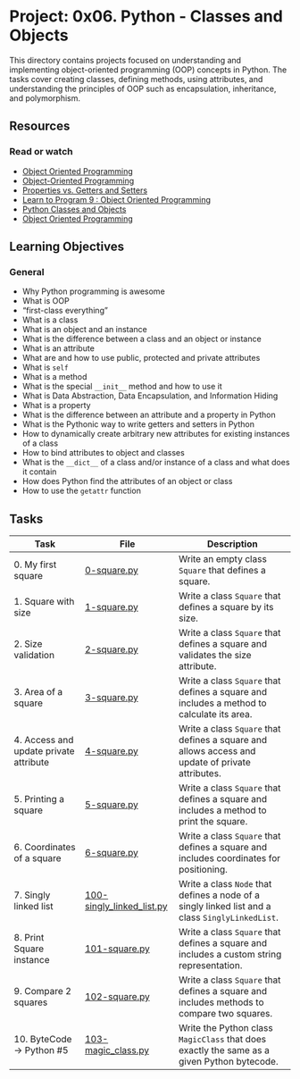 # Project: 0x06. Python - Classes and Objects

This directory contains projects focused on understanding and implementing object-oriented programming (OOP) concepts in Python. The tasks cover creating classes, defining methods, using attributes, and understanding the principles of OOP such as encapsulation, inheritance, and polymorphism.

## Resources

### Read or watch

- [Object Oriented Programming](https://realpython.com/python3-object-oriented-programming/)
- [Object-Oriented Programming](https://www.python-course.eu/python3_object_oriented_programming.php)
- [Properties vs. Getters and Setters](https://www.python-course.eu/python3_properties.php)
- [Learn to Program 9 : Object Oriented Programming](https://www.youtube.com/watch?v=1AGyBuVCTeE)
- [Python Classes and Objects](https://docs.python.org/3/tutorial/classes.html)
- [Object Oriented Programming](https://www.geeksforgeeks.org/object-oriented-programming-in-python/)

## Learning Objectives

### General

- Why Python programming is awesome
- What is OOP
- “first-class everything”
- What is a class
- What is an object and an instance
- What is the difference between a class and an object or instance
- What is an attribute
- What are and how to use public, protected and private attributes
- What is `self`
- What is a method
- What is the special `__init__` method and how to use it
- What is Data Abstraction, Data Encapsulation, and Information Hiding
- What is a property
- What is the difference between an attribute and a property in Python
- What is the Pythonic way to write getters and setters in Python
- How to dynamically create arbitrary new attributes for existing instances of a class
- How to bind attributes to object and classes
- What is the `__dict__` of a class and/or instance of a class and what does it contain
- How does Python find the attributes of an object or class
- How to use the `getattr` function

## Tasks

| Task                                   | File                                                     | Description                                                                                      |
| -------------------------------------- | -------------------------------------------------------- | ------------------------------------------------------------------------------------------------ |
| 0. My first square                     | [0-square.py](./0-square.py)                             | Write an empty class `Square` that defines a square.                                             |
| 1. Square with size                    | [1-square.py](./1-square.py)                             | Write a class `Square` that defines a square by its size.                                        |
| 2. Size validation                     | [2-square.py](./2-square.py)                             | Write a class `Square` that defines a square and validates the size attribute.                   |
| 3. Area of a square                    | [3-square.py](./3-square.py)                             | Write a class `Square` that defines a square and includes a method to calculate its area.        |
| 4. Access and update private attribute | [4-square.py](./4-square.py)                             | Write a class `Square` that defines a square and allows access and update of private attributes. |
| 5. Printing a square                   | [5-square.py](./5-square.py)                             | Write a class `Square` that defines a square and includes a method to print the square.          |
| 6. Coordinates of a square             | [6-square.py](./6-square.py)                             | Write a class `Square` that defines a square and includes coordinates for positioning.           |
| 7. Singly linked list                  | [100-singly_linked_list.py](./100-singly_linked_list.py) | Write a class `Node` that defines a node of a singly linked list and a class `SinglyLinkedList`. |
| 8. Print Square instance               | [101-square.py](./101-square.py)                         | Write a class `Square` that defines a square and includes a custom string representation.        |
| 9. Compare 2 squares                   | [102-square.py](./102-square.py)                         | Write a class `Square` that defines a square and includes methods to compare two squares.        |
| 10. ByteCode -> Python #5              | [103-magic_class.py](./103-magic_class.py)               | Write the Python class `MagicClass` that does exactly the same as a given Python bytecode.       |
